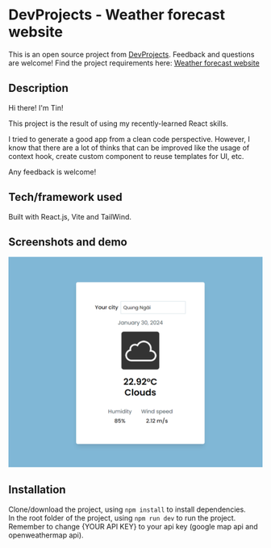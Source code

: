 # DevProjects - Weather forecast website

This is an open source project from [DevProjects](http://www.codementor.io/projects). Feedback and questions are welcome!
Find the project requirements here: [Weather forecast website](https://www.codementor.io/projects/web/weather-forecast-website-atx32lz7zb)

## Description

Hi there! I'm Tin!

This project is the result of using my recently-learned React skills.

I tried to generate a good app from a clean code perspective. However, I know that there are a lot of thinks that can be improved like the usage of context hook, create custom component to reuse templates for UI, etc.

Any feedback is welcome!

## Tech/framework used

Built with React.js, Vite and TailWind.

## Screenshots and demo

![](./src/assets/Screenshot%202024-01-30%20171503.png)

## Installation

Clone/download the project, using `npm install` to install dependencies.  
In the root folder of the project, using `npm run dev` to run the project.  
Remember to change {YOUR API KEY} to your api key (google map api and openweathermap api).
